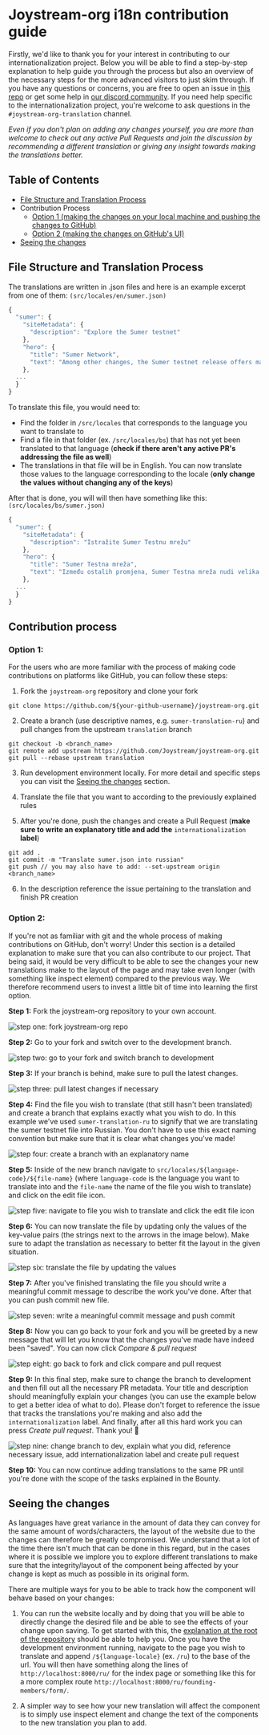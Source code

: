 # Joystream-org i18n contribution guide

Firstly, we'd like to thank you for your interest in contributing to our internationalization project. Below you will be able to find a step-by-step explanation to help guide you through the process but also an overview of the necessary steps for the more advanced visitors to just skim through. If you have any questions or concerns, you are free to open an issue in [this repo](https://github.com/Joystream/joystream-org/issues) or get some help in [our discord community](https://discord.com/invite/DE9UN3YpRP). If you need help specific to the internationalization project, you're welcome to ask questions in the `#joystream-org-translation` channel.

*Even if you don't plan on adding any changes yourself, you are more than welcome to check out any active Pull Requests and join the discussion by recommending a different translation or giving any insight towards making the translations better.*

## Table of Contents

- [File Structure and Translation Process](#file-structure-and-translation-process)
- Contribution Process
  - [Option 1 (making the changes on your local machine and pushing the changes to GitHub)](#option-1)
  - [Option 2 (making the changes on GitHub's UI)](#option-2)
- [Seeing the changes](#seeing-the-changes)

## File Structure and Translation Process 

The translations are written in .json files and here is an example excerpt from one of them: `(src/locales/en/sumer.json)`

```js
{
  "sumer": {
    "siteMetadata": {
      "description": "Explore the Sumer testnet"
    },
    "hero": {
      "title": "Sumer Network",
      "text": "Among other changes, the Sumer testnet release offers major improvements to content uploads through our playback app."
    },
  ...
  }
}
```
To translate this file, you would need to:
- Find the folder in `/src/locales` that corresponds to the language you want to translate to
- Find a file in that folder (ex. `/src/locales/bs`) that has not yet been translated to that language (**check if there aren't any active PR's addressing the file as well**)
- The translations in that file will be in English. You can now translate those values to the language corresponding to the locale (**only change the values without changing any of the keys**)

After that is done, you will will then have something like this: `(src/locales/bs/sumer.json)`

```js
{
  "sumer": {
    "siteMetadata": {
      "description": "Istražite Sumer Testnu mrežu"
    },
    "hero": {
      "title": "Sumer Testna mreža",
      "text": "Između ostalih promjena, Sumer Testna mreža nudi velika poboljšanja pri prijenosu sadržaja putem naše aplikacije za reprodukciju."
    },
  ...
  }
}
```

## Contribution process

### Option 1:
For the users who are more familiar with the process of making code contributions on platforms like GitHub, you can follow these steps:

1. Fork the `joystream-org` repository and clone your fork

```
git clone https://github.com/${your-github-username}/joystream-org.git
```

2. Create a branch (use descriptive names, e.g. `sumer-translation-ru`) and pull changes from the upstream `translation` branch

```
git checkout -b <branch_name>
git remote add upstream https://github.com/Joystream/joystream-org.git
git pull --rebase upstream translation
```

3. Run development environment locally. For more detail and specific steps you can visit the [Seeing the changes](#seeing-the-changes) section.

4. Translate the file that you want to according to the previously explained rules

5. After you're done, push the changes and create a Pull Request (**make sure to write an explanatory title and add the** `internationalization` **label**)

```
git add .
git commit -m "Translate sumer.json into russian"
git push // you may also have to add: --set-upstream origin <branch_name>
```

6. In the description reference the issue pertaining to the translation and finish PR creation


### Option 2:
If you're not as familiar with git and the whole process of making contributions on GitHub, don't worry! Under this section is a detailed explanation to make sure that you can also contribute to our project. That being said, it would be very difficult to be able to see the changes your new translations make to the layout of the page and may take even longer (with something like inspect element) compared to the previous way. We therefore recommend users to invest a little bit of time into learning the first option.

**Step 1:** Fork the joystream-org repository to your own account.

![step one: fork joystream-org repo](../assets/images/i18n-readme/step-one.png)

**Step 2:** Go to your fork and switch over to the development branch.

![step two: go to your fork and switch branch to development](../assets/images/i18n-readme/step-two.png)

**Step 3:** If your branch is behind, make sure to pull the latest changes.

![step three: pull latest changes if necessary](../assets/images/i18n-readme/step-three.png)

**Step 4:** Find the file you wish to translate (that still hasn't been translated) and create a branch that explains exactly what you wish to do. In this example we've used `sumer-translation-ru` to signify that we are translating the sumer testnet file into Russian. You don't have to use this exact naming convention but make sure that it is clear what changes you've made!

![step four: create a branch with an explanatory name](../assets/images/i18n-readme/step-four.png)

**Step 5:** Inside of the new branch navigate to `src/locales/${language-code}/${file-name}` (where `language-code` is the language you want to translate into and the `file-name` the name of the file you wish to translate) and click on the edit file icon.

![step five: navigate to file you wish to translate and click the edit file icon](../assets/images/i18n-readme/step-five.png)

**Step 6:** You can now translate the file by updating only the values of the key-value pairs (the strings next to the arrows in the image below). Make sure to adapt the translation as necessary to better fit the layout in the given situation.

![step six: translate the file by updating the values](../assets/images/i18n-readme/step-six.png)

**Step 7:** After you've finished translating the file you should write a meaningful commit message to describe the work you've done. After that you can push commit new file.

![step seven: write a meaningful commit message and push commit](../assets/images/i18n-readme/step-seven.png)

**Step 8:** Now you can go back to your fork and you will be greeted by a new message that will let you know that the changes you've made have indeed been "saved". You can now click *Compare & pull request*

![step eight: go back to fork and click compare and pull request](../assets/images/i18n-readme/step-eight.png)

**Step 9:** In this final step, make sure to change the branch to development and then fill out all the necessary PR metadata. Your title and description should meaningfully explain your changes (you can use the example below to get a better idea of what to do). Please don't forget to reference the issue that tracks the translations you're making and also add the `internationalization` label. And finally, after all this hard work you can press *Create pull request*. Thank you! 🎉

![step nine: change branch to dev, explain what you did, reference necessary issue, add internationalization label and create pull request](../assets/images/i18n-readme/step-nine.png)

**Step 10:** You can now continue adding translations to the same PR until you're done with the scope of the tasks explained in the Bounty.

## Seeing the changes

As languages have great variance in the amount of data they can convey for the same amount of words/characters, the layout of the website due to the changes can therefore be greatly compromised. We understand that a lot of the time there isn't much that can be done in this regard, but in the cases where it is possible we implore you to explore different translations to make sure that the integrity/layout of the component being affected by your change is kept as much as possible in its original form.

There are multiple ways for you to be able to track how the component will behave based on your changes:

1. You can run the website locally and by doing that you will be able to directly change the desired file and be able to see the effects of your change upon saving. To get started with this, the [explanation at the root of the repository](https://github.com/Joystream/joystream-org) should be able to help you. Once you have the development environment running, navigate to the page you wish to translate and append `/${language-locale}` (ex. `/ru`) to the base of the url. You will then have something along the lines of `http://localhost:8000/ru/` for the index page or something like this for a more complex route `http://localhost:8000/ru/founding-members/form/`.

2. A simpler way to see how your new translation will affect the component is to simply use inspect element and change the text of the components to the new translation you plan to add.
